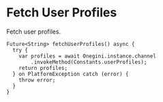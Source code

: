
# Fetch User Profiles


Fetch user profiles.


    Future<String> fetchUserProfiles() async {
      try {
        var profiles = await Onegini.instance.channel
            .invokeMethod(Constants.userProfiles);
        return profiles;
      } on PlatformException catch (error) {
        throw error;
      }
    }

